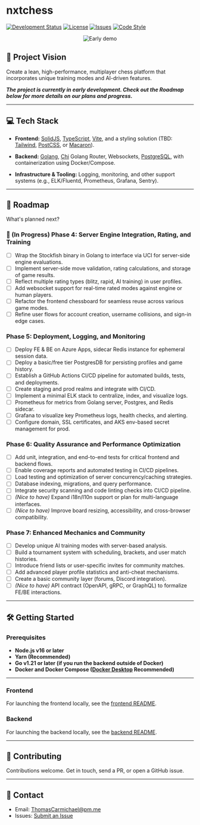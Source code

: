# nxtchess

[![Development Status](https://img.shields.io/badge/status-under_development-orange)](#)
[![License](https://img.shields.io/github/license/tmcarmichael/nxtchess)](https://github.com/tmcarmichael/nxtchess/blob/main/LICENSE)
[![Issues](https://img.shields.io/github/issues/tmcarmichael/nxtchess)](https://github.com/tmcarmichael/nxtchess/issues)
[![Code Style](https://img.shields.io/badge/code%20style-prettier-ff69b4)](https://prettier.io/docs/en/why-prettier)

<div style="text-align: center;">
  <img src="apps/frontend/public/assets/nxtchess-2-16-25.gif" alt="Early demo" />
</div>

## 🚀 Project Vision

Create a lean, high-performance, multiplayer chess platform that incorporates unique training modes and AI-driven features.

**_The project is currently in early development. Check out the Roadmap below for more details on our plans and progress._**

---

## 💻 Tech Stack

- **Frontend:**
  [SolidJS](https://www.solidjs.com/), [TypeScript](https://www.typescriptlang.org/), [Vite](https://vite.dev/), and a styling solution (TBD: [Tailwind](https://tailwindcss.com/), [PostCSS](https://postcss.org/), or [Macaron](https://macaron.js.org/docs/styling/)).

- **Backend:**
  [Golang](https://go.dev/), [Chi](https://github.com/go-chi/chi) Golang Router, Websockets, [PostgreSQL](https://www.postgresql.org/), with containerization using Docker/Compose.

- **Infrastructure & Tooling:**
  Logging, monitoring, and other support systems (e.g., ELK/Fluentd, Prometheus, Grafana, Sentry).

---

## 📜 Roadmap

What's planned next?

### 🚀 (In Progress) Phase 4: Server Engine Integration, Rating, and Training

- [ ] Wrap the Stockfish binary in Golang to interface via UCI for server-side engine evaluations.
- [ ] Implement server-side move validation, rating calculations, and storage of game results.
- [ ] Reflect multiple rating types (blitz, rapid, AI training) in user profiles.
- [ ] Add websocket support for real-time rated modes against engine or human players.
- [ ] Refactor the frontend chessboard for seamless reuse across various game modes.
- [ ] Refine user flows for account creation, username collisions, and sign-in edge cases.

### Phase 5: Deployment, Logging, and Monitoring

- [ ] Deploy FE & BE on Azure Apps, sidecar Redis instance for ephemeral session data.
- [ ] Deploy a basic/free tier PostgresDB for persisting profiles and game history.
- [ ] Establish a GitHub Actions CI/CD pipeline for automated builds, tests, and deployments.
- [ ] Create staging and prod realms and integrate with CI/CD.
- [ ] Implement a minimal ELK stack to centralize, index, and visualize logs.
- [ ] Prometheus for metrics from Golang server, Postgres, and Redis sidecar.
- [ ] Grafana to visualize key Prometheus logs, health checks, and alerting.
- [ ] Configure domain, SSL certificates, and AKS env-based secret management for prod.

### Phase 6: Quality Assurance and Performance Optimization

- [ ] Add unit, integration, and end-to-end tests for critical frontend and backend flows.
- [ ] Enable coverage reports and automated testing in CI/CD pipelines.
- [ ] Load testing and optimization of server concurrency/caching strategies.
- [ ] Database indexing, migrations, and query performance.
- [ ] Integrate security scanning and code linting checks into CI/CD pipeline.
- [ ] _(Nice to have)_ Expand i18n/l10n support or plan for multi-language interfaces.
- [ ] _(Nice to have)_ Improve board resizing, accessibility, and cross-browser compatibility.

### Phase 7: Enhanced Mechanics and Community

- [ ] Develop unique AI training modes with server-based analysis.
- [ ] Build a tournament system with scheduling, brackets, and user match histories.
- [ ] Introduce friend lists or user-specific invites for community matches.
- [ ] Add advanced player profile statistics and anti-cheat mechanisms.
- [ ] Create a basic community layer (forums, Discord integration).
- [ ] _(Nice to have)_ API contract (OpenAPI, gRPC, or GraphQL) to formalize FE/BE interactions.

---

## 🛠️ Getting Started

### Prerequisites

- **Node.js v16 or later**
- **Yarn (Recommended)**
- **Go v1.21 or later (if you run the backend outside of Docker)**
- **Docker and Docker Compose ([Docker Desktop](https://www.docker.com/products/docker-desktop/) Recommended)**

---

### Frontend

For launching the frontend locally, see the [frontend README](https://github.com/tmcarmichael/nxtchess/blob/main/apps/frontend/README.md).

### Backend

For launching the backend locally, see the [backend README](https://github.com/tmcarmichael/nxtchess/blob/main/apps/backend/README.md).

---

## 🤝 Contributing

Contributions welcome.
Get in touch, send a PR, or open a GitHub issue.

---

## 📧 Contact

- Email: ThomasCarmichael@pm.me
- Issues: [Submit an Issue](https://github.com/tmcarmichael/nxtchess/issues)
